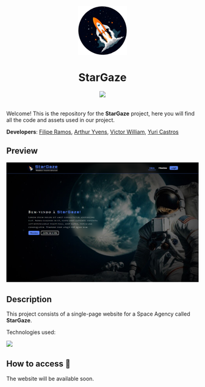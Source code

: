 <div align="center">
    <img src="./frontend/assets/imgs/logo.png" height="128">
    <h1 align="center">StarGaze</h1>
    <a href="https://github.com/filipe-2/stargaze/blob/main/README.md"><img src="https://img.shields.io/badge/Ler_em-portugu%C3%AAs-blue"/></a>
</div>
<br>

Welcome! This is the repository for the **StarGaze** project, here you will find all the code and assets used in our project.

**Developers**: [Filipe Ramos](https://github.com/filipe-2), [Arthur Yvens](https://github.com/GOW-GuanYu), [Victor William](https://github.com/WillSouza21), [Yuri Castros](https://github.com/YuriCastroS)

## Preview

![Preview](./frontend/assets/imgs/preview.png)

## Description

This project consists of a single-page website for a Space Agency called **StarGaze**.

Technologies used:

<img src="https://skillicons.dev/icons?i=html,css,js,python,flask,git&theme=dark" />

## How to access 🔗

The website will be available soon.
